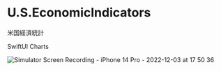 # U.S.EconomicIndicators
米国経済統計

SwiftUI Charts

![Simulator Screen Recording - iPhone 14 Pro - 2022-12-03 at 17 50 36](https://user-images.githubusercontent.com/114917347/205432727-9d9f2862-8df2-438f-83e8-e99e7d3b9989.gif)
